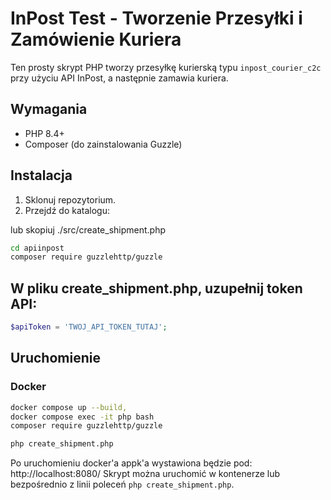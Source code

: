 # InPost Test - Tworzenie Przesyłki i Zamówienie Kuriera

Ten prosty skrypt PHP tworzy przesyłkę kurierską typu `inpost_courier_c2c` przy użyciu API InPost, a następnie zamawia kuriera.

## Wymagania

- PHP 8.4+
- Composer (do zainstalowania Guzzle)

## Instalacja

1. Sklonuj repozytorium.
2. Przejdź do katalogu:

lub skopiuj ./src/create_shipment.php

```bash
cd apiinpost
composer require guzzlehttp/guzzle
```

## W pliku create_shipment.php, uzupełnij token API:
```php
$apiToken = 'TWOJ_API_TOKEN_TUTAJ';
```

## Uruchomienie
### Docker
```bash
docker compose up --build, 
docker compose exec -it php bash
composer require guzzlehttp/guzzle
```
```bash
php create_shipment.php 
```
Po uruchomieniu docker'a appk'a wystawiona będzie pod: http://localhost:8080/
Skrypt można uruchomić w kontenerze lub bezpośrednio z linii poleceń `php create_shipment.php`.

